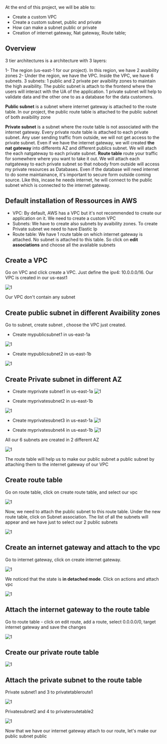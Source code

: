 At the end of this project, we will be able to:

- Create a custom VPC
- Create a custom subnet, public and private
- How can make a subnet public or private
- Creation of internet gateway, Nat gateway, Route table;

## Overview

3 tier architectures is a architecture with 3 layers:

1- The region (us-east-1 for our project). In this region, we have 2 avaibility zones
2- Under the region, we have the VPC. Inside the VPC, we have 6 subnets. 3 subnets: 1 public and 2 private per avaibility zones to maintain the high avaibility. The public subnet is attach to the frontend where the users will interact with the UA of the application. 1 private subnet will help to validate data and the other one to as a database for the data customers.

**Public subnet** is a subnet where internet gateway is attached to the route table. In our project, the public route table is attached to the public subnet of both avaibility zone

**Private subnet** is a subnet where the route table is not associated with the internet gateway. Every private route table is attached to each private subnet. Any user sending traffic from outside, we will not get access to the private subnet. Even if we have the internet gateway, we will created **the nat gateway** into differents AZ and different publics subnet. We will atach the each natgateway to each private subnet. 
**Route table** route your traffic for somewhere where you want to take it out. We will attach each natgateway to each private subnet so that nobody from outside will access my private resources as Databases. Even if the database will need internet to do some maintainance, it's important to secure form outside coming source. Like this, incase he needs internet, he will connect to the public subnet which is connected to the internet gateway.

## Default installation of Ressources in AWS

- VPC: By default, AWS has a VPC but it's not recommended to create our application on it. We need to create a custom VPC
- Subnets: We have to create also subnets by avaibility zones. To create Private subnet we need to have Elastic Ip
- Route table: We have 1 route table on which internet gateway is attached. No subnet is attached to this table. So click on **edit associations** and choose all the available subnets


## Create a VPC 

Go on VPC and click create a VPC. Just define the ipv4: 10.0.0.0/16. Our VPC is created in our us-east1

![1](https://github.com/adrydry/Cloud_Devops_Projects2023/assets/102819001/a68950b8-7945-4213-8092-45b3d839d687)

Our VPC don't contain any subnet

## Create public subnet in different Avaibility zones

Go to subnet, create subnet , choose the VPC just created.

- Create mypublicsubnet1 in us-east-1a

![1](https://github.com/adrydry/Cloud_Devops_Projects2023/assets/102819001/3d8d73ff-a628-4a63-ae2d-e62a4022b8d5)

- Create mypublicsubnet2 in us-east-1b

![1](https://github.com/adrydry/Cloud_Devops_Projects2023/assets/102819001/67d366ca-4e68-4b5a-96b6-2c8df7f4ee50)

## Create Private subnet in different AZ 

- Create myprivate subnet1 in us-east-1a
![1](https://github.com/adrydry/Cloud_Devops_Projects2023/assets/102819001/13240517-ee4a-4e83-aef3-da7d274373df)

- Create myprivatesubnet2 in us-east-1b
 
![1](https://github.com/adrydry/Cloud_Devops_Projects2023/assets/102819001/4478510e-4adb-42fe-bbbe-fa3d5a63e91a)

- Create myprivatesubnet3 in us-east-1a
![1](https://github.com/adrydry/Cloud_Devops_Projects2023/assets/102819001/b33edea2-28c9-4b4e-9ca4-3aa4cfe6d11c)

- Create myprivatesubnet4 in us-east-1b
![1](https://github.com/adrydry/Cloud_Devops_Projects2023/assets/102819001/225879ba-69e4-426d-b8d3-cf2f0091dcd9)

All our 6 subnets are created in 2 different AZ

![1](https://github.com/adrydry/Cloud_Devops_Projects2023/assets/102819001/ec40ea4e-1e7e-4a5f-9f09-c6c7c3dc55b6)

The route table will help us to make our public subnet a public subnet by attaching them to the internet gateway of our VPC

## Create route table

Go on route table, click on create route table, and select our vpc

![1](https://github.com/adrydry/Cloud_Devops_Projects2023/assets/102819001/c5f9ddd6-17b8-4e67-a605-bb8cc32b9be9)

Now, we need to attach the public subnet to this route table. Under the new route table, click on Subnet association. The list of all the subnets will appear and we have just to select our 2 public subnets

![1](https://github.com/adrydry/Cloud_Devops_Projects2023/assets/102819001/a3cde1bf-7513-4bec-aeac-e0df790fe40a)

## Create an internet gateway and attach to the vpc

Go to internet gateway, click on create internet gateway.  

![1](https://github.com/adrydry/Cloud_Devops_Projects2023/assets/102819001/556df81f-1b1b-4c7b-a9fe-659c9bcd7eb6)

We noticed that the state is **in detached mode**. Click on actions and attach vpc

![1](https://github.com/adrydry/Cloud_Devops_Projects2023/assets/102819001/3c69b3ae-4fe7-4755-9d94-9b17940c2359)

## Attach the internet gateway to the route table
Go to route table - click on edit route, add a route, select 0.0.0.0/0, target internet gateway and save the changes

![1](https://github.com/adrydry/Cloud_Devops_Projects2023/assets/102819001/3070ac67-8f94-45e2-9eb4-9f3270362d1a)

## Create our private route table

![1](https://github.com/adrydry/Cloud_Devops_Projects2023/assets/102819001/92214b0f-cdcc-4c87-af09-db1318fedc35)

## Attach the private subnet to the route table
Private subnet1 and 3 to privatetableroute1

![1](https://github.com/adrydry/Cloud_Devops_Projects2023/assets/102819001/66e50f7a-ebf0-44f6-9792-f58e2d4d788b)

Privatesubnet2 and 4 to privateroutetable2

![1](https://github.com/adrydry/Cloud_Devops_Projects2023/assets/102819001/ce6e935e-318a-43e0-91f3-33b580b15014)



Now that we have our internet gateway attach to our route, let's make our public subnet public

## 














